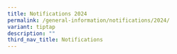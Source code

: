 ```yaml
---
title: Notifications 2024
permalink: /general-information/notifications/2024/
variant: tiptap
description: ""
third_nav_title: Notifications
---
```

